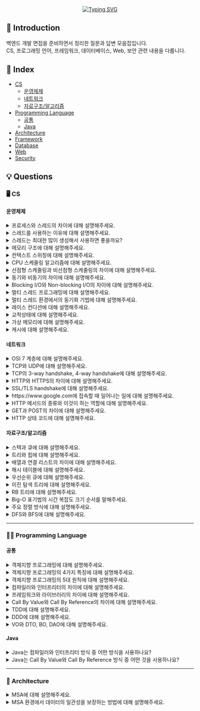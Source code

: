 <div align="center">
  <a href="https://git.io/typing-svg"><img src="https://readme-typing-svg.demolab.com?font=Black+Han+Sans&size=40&duration=3000&pause=1000&color=0EBB12&center=true&vCenter=true&width=450&lines=%EB%B0%B1%EC%97%94%EB%93%9C+%EA%B0%9C%EB%B0%9C%EC%9E%90+%EB%A9%B4%EC%A0%91+%EC%A7%88%EB%AC%B8+%EC%A0%95%EB%A6%AC" alt="Typing SVG" /></a>  
</div>

## 🎯 Introduction
백엔드 개발 면접을 준비하면서 정리한 질문과 답변 모음집입니다.  
CS, 프로그래밍 언어, 프레임워크, 데이터베이스, Web, 보안 관련 내용을 다룹니다.

## 📌 Index
- [CS](#-cs)
  - [운영체제](#운영체제)
  - [네트워크](#네트워크)
  - [자료구조/알고리즘](#자료구조알고리즘)
- [Programming Language](#%E2%80%8D-programming-language)
  - [공통](#공통)
  - [Java](#java)
- [Architecture](#-architecture)
- [Framework](#-framework)
- [Database](#-database)
- [Web](#-web)
- [Security](#-security)

## 💡 Questions
### 🖥 CS
#### 운영체제
<details>
  <summary>프로세스와 스레드의 차이에 대해 설명해주세요.</summary><br>
  
  프로세스와 스레드는 운영체제에서 <b>실행의 단위</b>를 나타내는 개념입니다.<br>
  
  <b>프로세스</b>는 현재 실행 중인 프로그램을 의미하고, 각 프로세스는 독립적인 메모리 공간을 가지고 있으며, 다른 프로세스와 완전히 분리되어 있습니다.<br>
  
  <b>스레드</b>는 프로세스 내에서 실행되는 작업의 단위이며, 하나의 프로세스 안에 여러 개의 스레드가 있을 수 있습니다. 스레드들은 같은 프로세스의 메모리 공간(스택 영역 제외)을 공유합니다.<br>

  주요 차이점을 요약하면 다음과 같습니다.
  1. 프로세스는 독립적인 메모리 공간을 가지지만 스레드는 코드, 데이터, 힙 영역을 공유하고 스택 영역만 따로 갖습니다.<br>
  2. 프로세스 간에는 서로 통신을 통해서 자원을 공유하고 데이터를 주고받아야 하지만, 스레드는 공유 메모리를 통해서 쉽게 데이터를 공유할 수 있습니다.<br>
  3. 프로세스는 하나의 프로세스가 죽어도 다른 프로세스에 영향을 주지 않지만, 스레드는 하나에 문제가 생기면 해당 스레드를 포함하고 있는 전체 프로세스가 영향을 받을 수 있습니다.
</details>
<details>
  <summary>스레드를 사용하는 이유에 대해 설명해주세요.</summary><br>

  스레드를 사용하는 가장 큰 이유는 <b>동시성을 통한 성능 향상</b>입니다.<br>

  단일 스레드로는 하나의 작업이 끝날 때까지 다른 작업을 할 수 없지만, 멀티 스레드를 사용하면 여러 작업을 동시에 처리할 수 있어 전체적인 처리량이 증가합니다.<br>

  또 파일 읽기, 네트워크 통신, 데이터베이스 쿼리와 같은 I/O 작업은 시간이 오래 걸리는데, 이때 다른 스레드가 CPU를 사용해서 다른 작업을 처리할 수 있어서 <b>I/O 블로킹 문제</b>도 해결할 수 있습니다.
</details>
<details>
  <summary>스레드는 최대한 많이 생성해서 사용하면 좋을까요?</summary><br>

  Java에서 각 스레드는 기본적으로 1~2MB 정도의 스택 메모리를 할당받습니다. 이는 결코 적은 양이 아니기 때문에 스레드를 무작정 많이 생성하면 추후에 <b>메모리 부족 현상</b>이 발생할 수 있습니다.<br>

  또한 CPU 코어의 수는 한정적인데 스레드 수만 많아지면 OS가 계속해서 스레드를 교체하면서 실행해야 하므로, 이 과정에서 발생하는 <b>컨텍스트 스위칭 오버헤드</b>로 인해 성능이 나빠질 수 있습니다.<br>

  더불어 스레드를 만들고 없애는 작업 자체도 시스템 리소스를 많이 사용하기 때문에 <b>스레드 생성 및 소멸 비용</b>도 무시할 수 없습니다.<br>

  따라서 스레드를 사용할 때에는 <b>Thread Pool</b>을 사용해서 적절한 개수의 스레드를 미리 생성해두고 재사용하는 방식을 주로 사용합니다.<br>

  결국에는 적절한 수가 핵심이고, 모니터링을 통해 최적의 스레드 수를 찾아가는 것이 중요합니다.
</details>
<details>
  <summary>메모리 구조에 대해 설명해주세요.</summary><br>
  
  메모리 구조는 크게 코드 영역, 데이터 영역, 힙 영역, 스택 영역으로 구분됩니다.<br>
  
  <b>코드 영역</b>은 실행할 프로그램의 코드가 저장되는 영역으로, 컴파일된 기계어 명령어들이 저장됩니다.<br>
  사용자가 프로그램 실행 명령을 내리면 OS에서는 디스크에서 메모리의 코드 영역으로 실행 코드를 올리게 되고, CPU는 코드 영역에 저장된 명령어를 하나씩 실행하게 됩니다.<br>

  <b>데이터 영역</b>은 프로그램 실행에 필요한 전역 변수와 정적 변수가 저장되는 영역입니다.<br>
  
  <b>힙 영역</b>은 동적으로 할당되는 메모리 공간으로, `malloc()`이나 `new`와 같은 함수로 런타임에 메모리를 요청할 경우 사용됩니다.<br>
  
  <b>스택 영역</b>은 함수 호출과 관련된 데이터가 저장되는 공간으로, 매개 변수나 지역 변수와 같은 데이터가 스택 프레임의 형태로 저장됩니다.<br>
  함수가 호출되면 스택에 스택 프레임이 쌓이고, 함수가 종료되면 스택 프레임이 제거되는 방식으로 동작합니다.
</details>
<details>
  <summary>컨텍스트 스위칭에 대해 설명해주세요.</summary><br>

  컨텍스트 스위칭이란 <b>CPU가 현재 실행중인 프로세스나 스레드의 실행을 중단하고 다른 프로세스나 스레드로 전환하는 과정</b>을 말합니다.<br>

  현재 실행중인 프로세스의 상태를 <b>PCB(Process Control Block)</b>에 저장하고, 다음에 실행할 프로세스의 상태를 PCB에서 불러와서 CPU 레지스터에 복원하는 방식으로 동작합니다.<br>

  컨텍스트 스위칭이 발생하는 기준은 다음과 같습니다.
  1. 시분할 시스템에서 타임 슬라이스가 끝난 경우
  2. I/O 작업으로 프로세스가 대기 상태에 들어간 경우
  3. 우선순위가 높은 프로세스가 대기열에 들어선 경우
  4. 프로세스가 종료된 경우
</details>
<details>
  <summary>CPU 스케줄링 알고리즘에 대해 설명해주세요.</summary><br>

  CPU 스케줄링 알고리즘이란 <b>여러 프로세스가 CPU를 사용하려고 할 때 어떤 순서로 CPU를 할당할지 결정하는 방법</b>을 말합니다.<br>

  <b>FCFS(First Come First Served) 스케줄링 기법</b>은 먼저 도착한 프로세스부터 처리하는 가장 간단한 방식으로, 공정하지만 작업 시간이 긴 프로세스가 먼저 도착하면 뒤의 짧은 작업들이 오래 기다려야 하는 <b>콘보이 현상</b>이 발생할 수 있습니다.

  <b>SJF(Shortest Job First) 스케줄링 기법</b>은 실행 시간이 가장 짧은 프로세스부터 처리하는 방식으로, 평균 대기 시간을 최소화할 수 있지만, 프로세스의 실행 시간을 미리 알기가 어렵고 실행 시간이 긴 프로세스의 경우에는 계속 실행이 지연되어 <b>기아 현상</b>이 발생할 수 있습니다.<br>

  <b>Round Robin 스케줄링 기법</b>은 각 프로세스에게 동일한 시간 할당량(타임 슬라이스)을 주고 돌아가면서 실행시키는 방식으로, 응답시간이 좋고 공정하지만 타임 슬라이스가 너무 짧으면 <b>컨텍스트 스위칭 오버헤드</b>로 인해 성능에 문제가 생길 수 있습니다.<br>

  <b>우선순위 스케줄링 기법</b>은 각 프로세스에 우선순위를 부여해서 높은 우선순위의 프로세스부터 처리하는 방식으로, 중요한 작업을 먼저 처리할 수 있지만 낮은 우선순위 프로세스의 경우 계속 실행이 지연되어 <b>기아 현상</b>이 발생할 수 있습니다.<br>

  <b>다단계 피드백 큐 스케줄링 기법</b>은 여러 개의 큐를 두고 프로세스의 행동에 따라 우선순위를 동적으로 조정하는 방식으로, CPU 집약적인 프로세스는 낮은 우선순위로, I/O 집약적인 프로세스는 높은 우선순위로 관리하며 CPU 실행 효율성을 높이는 기법입니다.

  > <b>콘보이 현상</b><br>
  > 콘보이 현상이란 작업 시간이 긴 프로세스에 의해 다른 프로세스의 실행이 전부 늦춰지는 현상을 말합니다.<br>
  > FCFS 스케줄링은 <b>비선점형 스케줄링 방식</b>으로, I/O 작업으로 인해 프로세스가 대기 상태로 전환되거나 프로세스가 완전히 종료되기 전까지는 다른 프로세스를 실행할 수 없기 때문에 이러한 현상이 발생할 수 있습니다.

  > <b>기아 현상</b><br>
  > 기아 현상이란 특정 프로세스가 계속해서 자원을 할당받지 못해 무한정 기다리게 되는 상황을 말합니다.<br>
  > 즉, SJF나 우선순위 스케줄링 방식에서 우선순위가 높은 프로세스들이 계속 들어오면서 우선순위가 낮은 프로세스는 영원히 실행되지 못하는 것을 의미하며, 이에 대한 가장 일반적인 해결책은 프로세스가 오래 기다릴수록 우선순위를 점진적으로 높여주는 <b>에이징(aging) 기법</b>을 사용하는 것입니다.
</details>
<details>
  <summary>선점형 스케줄링과 비선점형 스케줄링의 차이에 대해 설명해주세요.</summary><br>

  선점형 스케줄링과 비선점형 스케줄링은 <b>현재 실행중인 프로세스로부터 CPU를 강제로 빼앗을 수 있는지에 대한 개념</b>을 말합니다.<br>

  <b>비선점형 스케줄링</b>에서는 한 번 CPU를 할당받은 프로세스는 작업이 완료되거나 자발적으로 CPU 반납하지 않는 이상 계속 실행됩니다.<br>
  즉, 운영체제가 강제로 CPU를 빼앗을 수 없으며, 대표적인 예로 FCFS, SJF 스케줄링이 있습니다.<br>
  비선점형 스케줄링은 구현이 간단하고 컨텍스트 스위칭 오버헤드가 적지만, 작업 시간이 긴 프로세스가 CPU를 독점할 경우 응답 시간이 나빠질 수 있습니다.<br>

  <b>선점형 스케줄링</b>에서는 운영체제가 필요에 따라 현재 실행중인 프로세스로부터 CPU를 강제로 빼앗을 수 있습니다.<br>
  타임 슬라이스가 끝나거나 더 높은 우선순위 프로세스가 나타나면 현재 프로세스를 중단시키고 다른 프로세스를 실행하는 방식으로, 대표적인 예로 Round Robin이나 우선순위 스케줄링이 있습니다.<br>
  선점형 스케줄링은 응답 시간이 좋고 공정하지만, 컨텍스트 스위칭 오버헤드가 커질 수 있습니다.
</details>
<details>
  <summary>동기와 비동기의 차이에 대해 설명해주세요.</summary><br>

  동기와 비동기는 <b>작업의 실행 방식과 결과를 기다리는 방법에 대한 개념</b>을 말합니다.<br>

  <b>동기(Synchronous)</b>란 작업을 순차적으로 실행하는 방식으로, 하나의 작업이 완전이 끝날 때까지 기다렸다가 다음 작업을 실행합니다.<br>
  동기 방식은 코드가 직관적이고 이해하기 쉽지만, 느린 작업이 포함되어 있으면 전체적인 성능에 악영향을 미칠 수 있다는 특징을 갖고 있습니다.<br>

  <b>비동기(Asynchronous)</b>란 작업을 시작한 후 해당 작업에 대한 완료를 기다리지 않고 또 다른 작업 요청을 받아서 처리하는 방식으로, 나중에 작업이 완료된 것이 감지되면 그때 결과를 처리합니다.<br>
  비동기 방식은 효율적이고 응답성이 좋지만, 코드가 복잡해지고 디버깅이 어려워질 수 있다는 특징을 갖고 있습니다.
</details>
<details>
  <summary>Blocking I/O와 Non-blocking I/O의 차이에 대해 설명해주세요.</summary><br>

  Blocking I/O와 Non-blocking I/O는 <b>입출력 작업을 처리하는 방식에 대한 개념</b>을 말합니다.<br>

  <b>Blocking I/O</b>는 I/O 작업을 요청한 후 그 작업이 완료될 때까지 스레드가 대기하는 방식으로, 예를 들어 파일을 읽는 함수를 호출하면 파일 읽기가 완전히 끝날 때까지 해당 스레드는 다른 작업을 수행할 수 없게 됩니다.<br>
  코드는 간단하지만 효율성이 떨어진다는 특징을 갖고 있습니다.<br>

  <b>Non-blocking I/O</b>는 I/O 작업을 요청한 후 스레드가 커널로부터 바로 제어권을 반환 받아서 다른 작업을 처리할 수 있는 방식으로, 이후 polling이나 커널의 system call을 통해 작업이 완료되었음을 확인합니다.<br>
  Blocking 방식에 비해 효율적이지만, polling 방식을 사용할 경우 CPU 사용량이 늘어날 수 있습니다.
</details>
<details>
  <summary>멀티 스레드 프로그래밍에 대해 설명해주세요.</summary><br>

  멀티 스레드 프로그래밍이란 <b>하나의 프로세스 내에서 여러 개의 스레드를 생성하여 작업을 병렬로 처리하는 프로그래밍 기법</b>입니다.<br>

  이때 각 스레드는 같은 프로세스의 메모리 공간(스택 영역 제외)을 공유하며, 독립적인 실행 흐름을 갖습니다.<br>

  멀티 스레드를 사용하면 CPU 코어를 효율적으로 활용할 수 있고, I/O 작업 중에도 다른 스레드가 작업을 계속할 수 있어서 전체적인 처리량이 늘어납니다.<br>

  다만, 여러 스레드가 공유 데이터에 동시에 접근하는 경우에는 예상치 못한 결과가 나오거나(Race Condition), 교착상태가 발생할 수도 있습니다.<br>

  따라서 멀티 스레드 환경에서는 뮤텍스, 세마포어 같은 동기화 도구를 사용해서 임계 영역에는 한 번에 하나의 스레드만 접근할 수 있도록 동기화 처리를 하는 것이 중요합니다.
</details>
<details>
  <summary>멀티 스레드 환경에서의 동기화 기법에 대해 설명해주세요.</summary><br>

  멀티 스레드 환경에서 공유 자원에 대한 접근을 제어해서 데이터의 일관성을 보장하는 방법으로 사용되는 도구는 크게 3가지가 있습니다.<br>

  <b>뮤텍스(Mutex)</b>는 가장 기본적인 동기화 도구로, <b>한 번에 하나의 스레드</b>만 임계 영역에 접근할 수 있도록 합니다.<br>
  즉, 임계 영역에 진입할 수 있는 열쇠가 하나 뿐이며, 특정 스레드가 락을 획득하면 다른 스레드들은 락이 해제될 때까지 기다려야 합니다.<br>

  <b>세마포어는(Semaphore)</b>는 뮤텍스를 일반화한 개념으로, <b>동시에 접근할 수 있는 스레드의 개수를 제한</b>하는 방식입니다.<br>
  즉, 정해진 카운트에 따라 임계 영역에 동시에 접근할 수 있는 스레드의 개수가 정해지며, 뮤텍스와 마찬가지로 락을 획득하고 해제하는 작업을 통해 동기화가 이루어집니다.<br>

  <b>모니터(Monitor)</b>는 뮤텍스에 <b>조건 변수</b>를 추가한 동기화 도구로, 조건 변수란 특정 조건이 참이 될 때까지 스레드를 대기시키는 도구를 말합니다. (주로 생산자-소비자 문제에서 버퍼가 비어있을 때 소비자를 기다리게 하는 용도로 많이 사용됨)<br>
  따라서 모니터는 단순한 락 획득/해제 뿐만 아니라 조건 변수를 통한 조건 기반 대기와 통지 매커니즘을 제공하여 더 정교한 제어가 가능합니다.
</details>
<details>
  <summary>레이스 컨디션에 대해 설명해주세요.</summary><br>

  레이스 컨디션(Race Condition)이란 <b>둘 이상의 프로세스나 스레드가 공유 자원에 동시에 접근하여 변경하려고 할 때, 실행 순서에 따라 예상치 못한 결과가 나오는 현상</b>을 말합니다.<br>

  레이스 컨디션의 가장 큰 문제는 항상 발생하는 것이 아니라 타이밍에 따라 간헐적으로 발생한다는 점으로, 찾기도 어렵고 재현하기도 힘들어서 멀티 스레드 환경에서 가장 조심해야하는 부분입니다.
</details>
<details>
  <summary>교착상태에 대해 설명해주세요.</summary><br>

  교착상태(Deadlock)란 <b>두 개 이상의 프로세스나 스레드가 서로가 가진 자원을 기다리면서 무한정 대기하는 상태</b>를 말합니다.<br>

  교착 상태는 프로세스나 스레드가 서로 자원을 점유하려고 하는 과정에서 아래 네 가지 필요조건이 동시에 충족될 경우 발생합니다.
  - <b>상호배제</b>: 자원은 한 번에 하나의 프로세스만 사용할 수 있다.
  - <b>비선점</b>: 다른 프로세스의 자원을 강제로 빼앗을 수 없다.
  - <b>점유와 대기</b>: 자원을 할당받은 상태에서 또 다른 자원을 기다리는 상태
  - <b>순환 대기</b>: 프로세스들이 원형으로 서로의 자원을 기다리는 상태

  교착상태를 해결하기 위한 방법으로는 크게 3가지가 있습니다.
  - <b>교착상태 예방</b>: 교착상태가 발생하는 조건 중 하나라도 충족하지 않도록 설계하는 방법
  - <b>교착상태 회피</b>: 교착 상태가 발생할 가능성을 배제하지 않고 자원을 적당히 할당하다가 교착상태의 위험이 있을 때에는 자원을 할당하지 않는 방법. 즉, 안전한 상태에서만 자원을 할당하는 방법으로, 대표적으로는 <b>은행원 알고리즘(Banker's Algorithm)</b>이 있다.
  - <b>검출 후 회복</b>: 자원을 제약 없이 할당하다가 교착상태가 발생하면 해결하는 방법
</details>
<details>
  <summary>가상 메모리에 대해 설명해주세요.</summary><br>

  가상 메모리란 <b>실행하고자 하는 프로그램의 일부만 메모리에 적재하는 메모리 관리 기법</b>입니다.<br>

  이를 통해 실제 메모리 크기보다 큰 프로그램도 실행할 수 있고, 여러 프로세스가 메모리를 효율적으로 공유할 수 있습니다.<br>

  주로 프로세스의 논리 주소 공간과 메모리의 물리 주소 공간을 페이지와 프레임이라고 하는 일정한 단위로 나누어서 관리하는 <b>페이징 기법</b>을 사용하여 구현하며, 운영체제는 물리 메모리와 디스크 간에 페이지를 교체하면서 가상 메모리 시스템을 구현합니다.<br>

  이때 보편적으로 사용되는 페이지 교체 알고리즘은 <b>LRU(Least Recently Used)</b> 알고리즘으로, 이는 실제 메모리 상의 페이지들 중에서 가장 오랫동안 사용되지 않은 페이지를 교체하는 방식입니다.

  > <b>논리 주소와 물리 주소</b><br>
  > 논리 주소와 물리 주소는 메모리 관리 측면에서 사용되는 두 가지의 다른 주소 체계입니다.<br>
  > <b>논리 주소(가상 주소)</b>는 프로세스가 바라보는 논리적인 주소로, 프로세스 입장에서는 항상 0번지부터 시작하는 연속된 메모리 공간을 가진 것처럼 보입니다.<br>
  > <b>물리 주소</b>는 하드웨어가 실제로 접근하는 메모리의 물리적인 주소를 말합니다.<br>
  > CPU는 논리 주소로 메모리에 접근하며, 이 논리 주소는 <b>MMU(Memory Management Unit)</b>에 의해 물리 주소로 변환되어 실제 메모리 주소에 접근하게 됩니다.

  > <b>페이지 폴트(Page Fault)</b><br>
  > 페이지 폴트란 <b>프로세스가 접근하려는 페이지가 가상 메모리에는 존재하지만, 물리 메모리에는 존재하는 않을 때 발생하는 예외 상황</b>을 말합니다.<br>
  > 페이지 폴트가 발생하면 운영체제는 디스크에서 해당 페이지를 찾아서 메모리로 가져오는 과정을 거치게 되며, 이때 디스크 I/O가 발생하므로 페이지 폴트가 자주 발생하는 경우 시스템 성능이 크게 떨어질 수 있습니다.
</details>
<details>
  <summary>캐시에 대해 설명해주세요.</summary><br>

  캐시(Cache)란 <b>자주 사용되는 데이터를 가까운 저장소에 임시로 보관해서 시스템의 성능을 향상시키는 기법</b>입니다.<br>

  캐시 저장소는 CPU와 가깝기 때문에 메모리나 디스크에서 데이터를 읽는 것보다 훨씬 빨라, 자주 사용하는 데이터의 경우에는 캐시에 이를 저장하고 읽는 방식으로 성능을 높일 수 있습니다.<br>

  캐시에 저장될 데이터는 아래와 같은 기준에 따라 결정됩니다.
  - <b>시간 지역성</b>: 어떤 데이터가 최근에 사용되었다면, 가까운 미래에 다시 사용될 가능성이 높다는 원리
  - <b>공간 지역성</b>: 특정 데이터에 접근할 때, 그 데이터와 메모리상에서 인접한 다른 데이터도 함께 접근될 가능성이 높다는 원리
</details>

#### 네트워크
<details>
  <summary>OSI 7 계층에 대해 설명해주세요.</summary><br>

  OSI 7 계층은 네트워크 통신 과정을 7개의 단계로 나누어서 표준화한 네트워크 참조 모델입니다.<br>

  <b>1계층은 물리 계층(Physical Layer)</b>으로, 0과 1의 비트를 전기 신호로 변환하여 전송하는 계층입니다.<br>
  물리 계층에는 주소 개념이 없으며 송수신만 이루어질 뿐 전송되는 데이터에 대해 어떠한 조작이나 판단도 하지 않습니다.<br>
  케이블, 허브, 리피터 같은 물리적 장비들이 여기에 해당합니다.<br>

  <b>2계층은 데이터 링크 계층(Data Link Layer)</b>으로, 같은 네트워크(LAN) 내에 있는 호스트 간의 데이터 전송을 담당합니다.<br>
  데이터링크 계층에는 주소 개념이 있으며, MAC 주소를 사용해서 프레임 단위로 데이터를 전송합니다. 스위치, 브리지가 이 계층에서 동작합니다.<br>
  
  <b>3계층은 네트워크 계층(Network Layer)</b>으로, LAN을 넘어서 서로 다른 네트워크 간의 경로를 찾아 통신할 수 있도록 하는 계층입니다.<br>
  여기에서는 IP 주소를 사용해서 패킷을 목적지까지 라우팅하며, 라우터가 이 계층에서 작동하고, 대표적인 프로토콜로 IP 프로토콜, ARP 프로토콜이 있습니다.<br>
  
  <b>4계층은 전송 계층(Transport Layer)</b>으로, 애플리케이션 간 데이터 전송을 담당합니다.<br>
  포트 번호를 사용해서 네트워크 상의 애플리케이션을 식별하여 어디에 데이터를 전달할지 결정하며, TCP와 UDP가 이 계층의 대표적인 프로토콜입니다. <br>
  
  <b>5계층은 세션 계층(Session Layer)</b>으로, 애플리케이션 간의 통신에서 세션을 관리하는 계층이며, 연결 설정, 유지, 종료 및 동기화 기능을 제공합니다.<br>
  
  <b>6계층은 표현 계층(Presentation Layer)</b>으로, 애플리케이션 간의 통신에서 메시지 포맷을 관리하는 계층이며, 암호화, 압축, 인코딩 같은 작업을 수행합니다.
  
  <b>7계층은 응용 계층(Application Layer)</b>으로, 사용자와 직접 상호작용하는 계층이며, 애플리케이션 목적에 맞는 통신 방법을 제공합니다.<br>
  HTTP, FTP, SMTP, DNS 같은 프로토콜들이 이 계층에서 동작합니다.<br>
  
  이렇계 네트워크를 설계하면, 각 계층이 독립적으로 동작하여 하나의 계층에 문제가 생겨도 다른 계층에 영향을 주지 않고, 네트워크 문제가 발생했을 때 이를 체계적으로 분석할 수 있습니다.
</details>
<details>
  <summary>TCP와 UDP에 대해 설명해주세요.</summary><br>

  TCP와 UDP는 전송 계층에서 사용되는 두 가지 프로토콜로, <b>데이터 전송 방식</b>에서 차이가 있습니다.<br>

  <b>TCP(Transmission Control Protocol)</b>는 <b>연결 지향적 프로토콜</b>로, 데이터를 전송하기 전에 먼저 연결을 설정합니다.<br>
  TCP는 3-way handshake를 통해 연결을 맺고, 4-way handshake로 연결을 종료합니다.<br>
  TCP의 가장 큰 특징은 신뢰성으로, 데이터가 순차적으로 전달되는 것을 보장하고, 오류 제어 기능을 통해 패킷이 손실되면 재전송하여 모든 데이터가 정확하게 도작하도록 보장합니다. 또한 흐름 제어와 혼잡 제어 기능을 통해 네트워크 상황에 맞게 전송 속도를 조절할 수 있습니다.<br>

  <b>UDP(User Datagram Protocol)</b>는 <b>비연결 지향적 프로토콜</b>로, 연결 설정 과정 없이 바로 데이터를 전송합니다.<br>
  때문에 속도가 빠르고 오버헤드가 적지만, 신뢰성은 보장하지 않습니다. 즉, 패킷이 순서대로 도착하지 않을 수 있고, 손실될 수도 있습니다.<br>

  따라서 TCP는 이메일, 파일 전송처럼 데이터의 정확성이 중요한 곳에 주로 사용되고, UDP는 실시간 게임이나 동영상 스트리밍처럼 속도가 중요하고 약산의 손실은 허용할 수 있는 경우에 주로 사용됩니다.
</details>
<details>
  <summary>TCP의 3-way handshake, 4-way handshake에 대해 설명해주세요.</summary><br>

  <b>3-way handshake</b>는 TCP 통신에서 데이터를 전송하기 전에 클라이언트와 서버가 연결을 수립하는 과정으로, 아래 세 단계를 거칩니다.
  1. 클라이언트가 서버에게 연결 요청의 의미로 `SYN` 세그먼트를 전송합니다.
  2. 서버는 연결 요청에 대한 확인의 의미로 `SYN-ACK` 세그먼트를 응답합니다.
  3. 클라이언트는 서버의 응답에 대한 확인의 의미로 `ACK` 세그먼트를 서버로 보내며 최종적으로 연결이 수립됩니다.

  <b>4-way handshake</b>는 TCP 통신에서 연결을 종료하는 과정으로, 아래 네 단계를 거칩니다.
  1. 클라이언트가 서버에게 연결 종료 요청의 의미로 `FIN` 세그먼트를 전송합니다.
  2. 서버는 종료 요청에 대한 확인의 의미로 `ACK` 세그먼트를 클라이언트에게 응답합니다. (서버에서 아직 보낼 데이터가 남아있는 경우에도 `ACK` 세그먼트를 선응답합니다.)
  3. 서버는 모든 데이터 전송을 마친 후 서버쪽 연결 종료의 의미로 `FIN` 세그먼트를 클라이언트에게 전송합니다.
  4. 클라이언트는 서버쪽 연결 종료 확인의 의미로 `ACK` 세그먼트를 서버로 보내며 최종적으로 연결이 종료됩니다.
</details>
<details>
  <summary>HTTP와 HTTPS의 차이에 대해 설명해주세요.</summary><br>

  HTTP와 HTTPS는 웹에서 데이터를 주고받기 위한 프로토콜이며, <b>보안적인 측면</b>에서 차이가 있습니다.<br>

  <b>HTTP</b>는 애플리케이션 레벨의 요청-응답 기반 프로토콜로, 상태를 유지하지 않는 Stateless 프로토콜이며, TCP/IP 위에서 동작합니다.<br>
  평문 데이터를 전송하는 프로토콜이므로 클라이언트와 서버 간에 주고받는 모든 정보가 그대로 노출되어 보안에 취약합니다.<br>

  <b>HTTPS</b>는 HTTP에 <b>SSL/TLS 보안 계층</b>을 추가한 프로토콜로, 모든 데이터가 암호화되어 전송됩니다. 따라서 HTTP와 달리 중간에 가로채로 그 내용을 알 수 없습니다.
</details>
<details>
  <summary>SSL/TLS handshake에 대해 설명해주세요.</summary><br>

  SSL/TLS handshake는 클라이언트와 서버가 보안 연결을 설정하는 과정입니다.<br>
  1. 클라이언트가 서버에게 연결 요청을 보내면서 자신이 지원하는 TLS 버전, 사용 가능한 암호화 알고리즘 목록, 키 생성에 필요한 난수 등을 전송합니다.
  2. 서버는 클라이언트가 제안한 암호화 방식 중 하나를 선택하여 응답하고, 이후 서버의 공개키와 인증기관(CA, Certificate Authority)의 서명이 들어있는 인증서를 클라이언트에게 전송합니다.
  3. 클라이언트는 서버로부터 전달받은 인증서가 신뢰할 수 있는 인증서인지 검증합니다. 인증서는 CA의 개인키로 서명되어 있고, 클라이언트는 이를 운영체제나 브라우저에 미리 내장되어 있는 CA의 공개키를 통해 검증합니다.
  4. 이후 클라이언트는 서버의 공개키를 통해 통신에 사용할 비밀키를 암호화하여 서버에 전송하고, 서버는 이를 개인키로 확인합니다.
  5. 클라이언트와 서버 모두 비밀키와 난수를 조합하여 대칭키를 생성하고, 이후에 이루어지는 모든 통신은 이 대칭키로 암호화하여 전송합니다.

  > <b>SSL/TLS handshake에서 대칭키 암호화와 공개키 암호화를 복합적으로 사용하는 이유</b><br>
  > 대칭키 암호화와 공개키 암호화 방식을 복합적으로 활용하는 키를 <b>세션키</b>라고 합니다.<br>
  > 이를 통해 대칭키 암호화 방식의 보안 문제와, 공개키 암호화 방식의 성능 문제를 해결하고 각각의 장점만을 활용한 암호화 통신이 가능합니다.
</details>
<details>
  <summary><a>https://www.google.com</a>에 접속할 때 일어나는 일에 대해 설명해주세요.</summary><br>

  먼저 브라우저가 URL을 파싱해서 프로토콜과 도메인을 파악합니다.<br>

  이후 DNS 조회 과정이 일어나는데, `www.google.com`이라는 도메인 이름을 실제 IP 주소로 변환하기 위해 브라우저 캐시부터 시작해서 시스템 캐시, 로컬 DNS 서버를 거쳐서 최종적으로 IP 주소를 찾아냅니다.<br>

  IP 주소를 알아내면 3-way handshake 과정을 통해 해당 서버의 443번 포트와 TCP 연결을 설정하며, 추가로 HTTPS이기 때문에 보안 연결을 위한 TLS handshake를 진행하는데, 이때 암호화 방식을 협상하고 서버 인증서를 확인해서 보안 연결을 설정합니다.<br>

  보안 연결이 완료되면 HTTP 요청 메시지가 서버에 전송되며, 서버는 이에 대한 HTTP 응답 메시지를 내려줍니다.<br>

  서버로부터 전달된 HTTP 응답 메시지는 브라우저에서 받아서 최종적으로 화면에 렌더링 합니다.
</details>
<details>
  <summary>HTTP 메서드의 종류와 이것이 하는 역할에 대해 설명해주세요.</summary><br>

  HTTP 메서드는 <b>클라이언트가 서버에게 어떤 동작을 요청할지를 나타내는 방법</b>입니다.<br>

  <b>GET</b>은 서버로부터 리소스를 조회할 때 사용하며, 데이터를 가져오기만 하고 서버의 상태를 변경하지는 않습니다.<br>

  <b>POST</b>는 서버에 새로운 리소스를 생성할 때 주로 사용합니다.<br>

  <b>PUT</b>은 서버에 존재하는 리소스를 수정하거나 존재하지 않으면 생성합니다. 특정 리소스에 대한 전체 데이터를 새로운 내용으로 교체할 때 사용합니다.<br>

  <b>PATCH</b>는 특정 리소스의 일부분만을 수정할 때 사용합니다. PUT과 달리 전체가 아닌 특정 필드만 업데이트 하는 경우에 사용합니다.<br>

  <b>DELETE</b>는 서버의 리소스를 삭제할 때 사용합니다.<br>

  <b>HEAD</b>는 GET과 비슷하지만 응답 바디 없이 헤더 정보만 가져올 때 사용합니다.<br>

  <b>OPTIONS</b>는 서버가 특정 리소스에 대해 어떤 메서드들을 지원하는지 확인할 때 사용합니다.
</details>
<details>
  <summary>GET과 POST의 차이에 대해 설명해주세요.</summary><br>

  GET은 URL에 데이터가 노출되지만 POST는 요청 바디에 숨겨져서 전송된다는 차이가 있으며, 때문에 보안적인 측면에서 POST가 상대적으로 안전합니다.<br>
  
  또한 GET 요청에 대한 응답은 브라우저에 자동으로 캐싱되어, 같은 URL 요청 시 캐싱된 데이터를 사용할 수 있지만, POST 요청은 보통 서버의 상태를 변경하는 작업이기 때문에 브라우저가 기본적으로 캐싱하지 않아서 같은 URL 요청도 매번 새로운 요청을 보낸다는 차이가 있습니다.
</details>
<details>
  <summary>HTTP 상태 코드에 대해 설명해주세요.</summary><br>

  HTTP 상태 코드는 <b>클라이언트의 요청에 대한 서버의 응답 상태를 나타내는 3자리 숫자 코드</b>이며, 첫 번째 자리 숫자에 따라 5개의 그룹으로 나뉩니다.<br>

  <b>100번대</b>는 <b>정보성 응답</b>으로, 요청이 수신되어 처리 중임을 나타냅니다.<br>

  <b>200번대</b>는 <b>성공 응답</b>으로, 요청이 성공적으로 처리되었음을 의미합니다.<br>

  <b>300번대</b>는 <b>리다이렉션 응답</b>으로, 클라이언트가 요청한 리소스가 이동된 경우 이를 알리기 위한 코드입니다.<br>

  <b>400번대</b>는 <b>클라이언트 오류에 대한 응답</b>으로, 클라이언트 측의 잘못된 요청으로 인해 오류가 발생했음을 의미합니다.<br>

  <b>500번대</b>는 <b>서버 오류에 대한 응답</b>으로, 명백히 올바른 요청에 대해 서버 내부에서 오류가 발생했음을 의미합니다.
</details>

#### 자료구조/알고리즘
<details>
  <summary>스택과 큐에 대해 설명해주세요.</summary><br>

  <b>스택(Stack)</b>은 LIFO(Last In First Out) 구조로, 마지막에 들어온 데이터가 가장 먼저 나가는 방식의 자료구조입니다.<br>
  주로 함수 호출 관리, 브라우저의 뒤로가기 기능, 수식의 괄호 검사, DFS 알고리즘 등에서 사용하며, 시간 복잡도는 모든 기본 연산이 O(1)입니다.<br>

  <b>큐(Queue)</b>는 FIFO(First In First Out) 구조로, 먼저 들어온 데이터가 먼저 나가는 방식의 자료구조입니다.<br>
  주로 프로세스 스케줄링, I/O 작업 대기열, BFS 알고리즘, 버퍼링 등에 사용되며, 시간 복잡도는 모든 기본 연산이 O(1)입니다.
</details>
<details>
  <summary>트리와 힙에 대해 설명해주세요.</summary><br>

  <b>트리(Tree)</b>는 계층적 구조를 가진 비선형 자료구조로, 노드들이 부모-자식 관계로 연결되어 있습니다.<br>
  최상위 루트 노드부터 시작해서 각 노드가 여러 자식 노드를 가질 수 있으며, 사이클이 존재하지 않습니다.<br>
  주로 파일 시스템, DOM 구조, 의사결정 트리 등과 같이 계층적 데이터 표현이 필요한 경우에 사용됩니다.<br>

  <b>힙(Heap)</b>은 완전 이진 트리 기반의 자료구조로, 부모와 자식 간에 특정한 순서 관계를 만족합니다.<br>
  <b>최대힙</b>은 부모 노드의 값이 자식 노드의 값보다 항상 크거나 같고, <b>최소힙</b>은 부모 노드의 값이 자식 노드의 값보다 항상 작거나 같습니다.<br>
  힙의 핵심 특징은 루트 노드가 최대힙에서는 항상 최댓값을 의미하고, 최소힙에서는 항상 최솟값을 의미한다는 점이며, 이러한 특징 때문에 주로 최댓값/최솟값을 빠르게 찾아야 하는 상황에서 유용하게 사용됩니다.<br>
  힙은 새로운 노드의 삽입과 삭제 시 힙의 속성을 유지하기 위해 heapify 과정을 거치며, 이때의 시간 복잡도는 O(log n)입니다.

  > <b>완전 이진 트리(Complete Binary Tree)</b><br>
  > 완전 이진 트리는 다음 두 가지 조건을 충족하는 트리를 의미합니다.<br>
  > 첫째, 마지막 레벨을 제외하고 모든 노드가 채워져 있어야 합니다. 마지막 레벨의 노드는 다 채워져 있을 수도 있고 아닐 수도 있습니다.<br>
  > 둘째, 노드는 왼쪽에서 오른쪽 방향으로 채워져야 합니다.
</details>
<details>
  <summary>배열과 연결 리스트의 차이에 대해 설명해주세요.</summary><br>

  <b>배열(Array)</b>은 메모리상에서 연속적인 공간에 동일한 타입의 데이터를 저장하는 자료구조입니다.<br>
  인덱스를 통해 직접 접근이 가능하여 임의 접근(Random Access)이 O(1) 시간에 이루어집니다.<br>
  장점으로는 빠른 접근 속도와 메모리 효율성이 있고, 단점으로는 크기가 고정되어 있어 동적 할당이 어렵고, 중간 삽입/삭제 시 O(n)의 시간이 소요됩니다.<br>

  <b>연결 리스트(Linked List)</b>는 노드들이 포인터로 연결된 자료구조입니다.<br>
  각 노드는 데이터와 다음 노드를 가리키는 포인터를 가지고 있어, 메모리상에서 연속적이지 않은 위치에 저장될 수 있습니다.<br>
  장점은 동적으로 크기 조절이 가능하고, 삽입/삭제가 O(1) 시간에 가능하다는 점이며, 단점으로는 순차 접근(Sequential Access)만 가능하여 특정 위치에 접근하려면 O(n) 시간이 걸리고, 포인터를 위한 추가적인 메모리가 필요하다는 점이 있습니다.<br>
  
  핵심 차이점은 <b>메모리 구조(연속 vs 비연속)</b>, <b>접근 방식(임의 vs 순차)</b>, <b>크기 변경 가능성</b>, 그리고 <b>삽입/삭제와 접근의 시간복잡도 트레이드오프</b>입니다.<br>
  빈번한 접근이 필요하면 배열을, 빈번한 삽입/삭제가 필요하면 연결 리스트를 선택하는 것이 일반적입니다.
</details>
<details>
  <summary>해시 테이블에 대해 설명해주세요.</summary><br>

  <b>해시 테이블(Hash Table)</b>은 <b>키-값(Key-Value) 쌍으로 데이터를 저장하는 자료구조</b>로, <b>해시 함수</b>를 사용해서 키를 버킷(Bucket)의 인덱스(Index)로 변환하여 데이터에 빠르게 접근할 수 있도록 합니다.<br>

  이상적인 경우 삽입, 삭제, 검색 모두 O(1)의 시간이 소요됩니다. 하지만 <b>해시 충돌</b>이 많이 발생하면 최악의 경우 O(n)까지 늘어날 수 있습니다.<br>

  해시 충돌은 서로 다른 키가 같은 해시값을 가지는 경우에 발생하며, 이를 해결하기 위해서는 같은 인덱스에 연결 리스트로 여러 값을 저장하는 <b>체이닝 방식</b>을 사용하거나, 다른 빈 공간을 찾아서 저장하는 <b>개방 주소법</b>을 사용하여 해결할 수 있습니다.<br>

  해시 테이블은 데이터베이스 인덱싱, 프로그래밍 언어의 Dictionary나 Map 자료형 등에 사용됩니다.
</details>
<details>
  <summary>우선순위 큐에 대해 설명해주세요.</summary><br>

  <b>우선순위 큐(Priority Queue)</b>는 각 원소에 우선순위가 있어서, <b>들어온 순서와 관계없이 우선순위가 높은 원소가 먼저 처리되는 자료구조</b>입니다.<br>
  즉, 우선순위가 가장 높은 데이터를 먼저 꺼내기 위해 고안된 자료구조로, 이를 구현하기 위해서는 일반적으로 <b>힙(Heap)</b>을 사용합니다.<br>

  힙은 <b>완전 이진 트리</b>를 기반으로 구현되었기 때문에 우선순위 큐를 힙으로 구현하면 삽입과 삭제가 모두 <b>O(log n)</b> 시간에 처리할 수 있습니다.<br>
  배열이나 연결 리스트로도 구현 가능하지만 이 둘은 선형 자료구조이며, 삽입 또는 삭제 연산을 위한 시간 복잡도가 O(n)이므로, 비효율적입니다.<br>

  우선순위 큐는 운영체제의 프로세스 스케줄링, 최단 경로 알고리즘 등에서 주로 사용됩니다.
</details>
<details>
  <summary>이진 탐색 트리에 대해 설명해주세요.</summary><br>

  <b>이진 탐색 트리(Binary Search Tree)</b>는 이진 트리 구조에서 <b>특별한 규칙</b>이 추가된 자료구조입니다.<br>

  이진 탐색 트리에서 <b>각 노드의 왼쪽 자식은 현재 노드보다 작은 값, 오른쪽 자식은 현재 노드보다 큰 값</b>을 가지며, 이 규칙은 모든 노드에 적용됩니다.<br>

  시간 복잡도는 균형 잡힌 트리에서는 O(log n)이지만, 노드가 한쪽으로 치우친 형태이면 최악의 경우 O(n)까지 늘어날 수 있습니다.
</details>
<details>
  <summary>RB 트리에 대해 설명해주세요.</summary><br>

  <b>RB(Red-Black)</b> 트리는 <b>자가 균형 이진 탐색 트리</b>의 한 종류로, BST의 문제점인 <b>편향된 트리</b>를 해결하기 위해 각 노드에 색깔(빨간색 또는 검은색)을 부여하고, “루트 노드와 리프 노드는 항상 검은색이어야 한다”, “빨간색 노드의 자식은 반드시 검은색이어야 한다”와 같은 특별한 규칙들을 적용한 자료구조입니다.<br>

  RB 트리는 이러한 규칙을 깨지 않기 위해 삽입이나 삭제 시에 색깔 변경이나 회전 연산을 통해 다시 균형을 맞추며, 트리의 높이가 항상 균형되도록 유지합니다.
</details>
<details>
  <summary>Big-O 표기법의 시간 복잡도 크기 순서를 말해주세요.</summary><br>

  O(1) < O(log N) < O(N) < O(N log N) < O(N^2) < O(2^N) < O(N!)
</details>
<details>
  <summary>주요 정렬 방식에 대해 설명해주세요.</summary><br>

  <b>버블 정렬</b>은 첫 번째 요소부터 마지막 요소까지 순회하며, 서로 인접한 두 원소를 비교해가며 정렬하는 알고리즘으로, 가장 간단하지만 <b>O(n²)</b>의 시간복잡도로 비효율적입니다. 따라서 실제로는 거의 사용하지 않습니다.

  <b>선택 정렬</b>은 매번 최솟값을 찾아서 앞쪽에 배치하는 방식으로, 역시 <b>O(n²)</b>의 시간복잡도를 갖지만 교환 횟수가 적어 메모리 쓰기가 비싼 환경에서는 고려해볼 수 있는 정렬 방식입니다.
  
  <b>삽입 정렬</b>은 두 번째 요소부터 시작해서 그 앞에 존재하는 원소들과 비교하여 올바른 위치를 찾아 삽입하는 정렬 알고리즘입니다. 최악의 경우 <b>O(n²)</b>의 시간복잡도를 갖지만 거의 정렬된 데이터에 대해서는 <b>O(n)</b>에 가까워서 효율적입니다.
  
  <b>병합 정렬</b>은 주어진 배열을 크기가 1이 될 때까지 나누고 각각을 정렬한 후 합치는 <b>분할 정복 방식</b>에 기반한 정렬 알고리즘입니다. 항상 <b>O(n log n)</b>의 시간복잡도를 보장하고 안정 정렬이라는 장점이 있으나 추가 메모리가 필요하다는 단점이 있습니다.
  
  <b>퀵 정렬</b>은 피벗(Pivot)을 설정하고 피벗을 기준으로 작은 값은 왼쪽, 큰 값은 오른쪽으로 분할하는 <b>분할 정복 방식</b>에 기반한 정렬 알고리즘입니다. 병합 정렬과 달리 리스트를 비균등하게 분할하며, 평균적으로 <b>O(n log n)</b>의 시간복잡도를 가지고, 제자리 정렬이 가능해서 널리 사용됩니다. 다만 최악의 경우 시간복잡도는 <b>O(n²)</b>이 될 수 있습니다.
  
  <b>힙 정렬</b>은 힙 자료구조를 이용한 정렬로, 주어진 데이터를 힙 자료구조로 만들어 최댓값 또는 최솟값부터 하나씩 꺼내서 정렬하는 알고리즘입니다. 항상 <b>O(n log n)</b>을 보장하고 제자리 정렬이 가능합니다. 하지만 불안정 정렬이고 실제로는 퀵 정렬보다 느린 경우가 많습니다.
</details>
<details>
  <summary>DFS와 BFS에 대해 설명해주세요.</summary><br>

  DFS와 BFS는 그래프나 트리를 탐색하는 두 가지 기본적인 알고리즘입니다.

  <b>DFS(Depth First Search)</b>는 한 방향으로 계속 깊게 들어가다가 더 이상 갈 곳이 없으면 뒤로 돌아와서 다른 경로를 탐색하는 방식입니다.<br>
  구현은 보통 재귀나 스택을 사용하며, 현재 노드를 방문 처리하고, 인접한 노드들을 하나씩 재귀 호출하는 식으로 구현합니다.<br>
  DFS는 메모리를 적게 사용하지만 최단 경로를 보장하지 않습니다.<br>
  
  <b>BFS(Breadth Fisrt Search)</b>는 현재 레벨의 모든 노드를 먼저 방문하고, 그 다음 레벨로 넘어가는 방식입니다.<br>
  이는 큐를 사용해서 구현하는데, 시작 노드를 큐에 넣고, 큐에서 하나씩 빼면서 그 노드의 인접 노드들을 다시 큐에 넣는 과정을 반복하는 식으로 구현합니다.<br>
  BFS는 DFS에 비해 메모리를 더 많이 사용하지만 최단 경로를 찾을 수 있습니다.<br>
  
  시간 복잡도는 둘 다 O(V + E)로 동일합니다.
</details>

---

### 🧑‍💻 Programming Language
#### 공통
<details>
  <summary>객체지향 프로그래밍에 대해 설명해주세요.</summary><br>

  객체지향 프로그래밍은 <b>현실 세계의 사물들을 객체로 모델링해서 프로그램을 설계하고 구현하는 프로그래밍 패러다임</b>입니다.<br>

  기존의 절차지향 프로그래밍이 함수 중심으로 프로그램을 작성했다면, 객체지향은 관련된 속성과 기능을 캡슐화하는 <b>객체</b>를 중심으로 프로그램을 작성합니다.<br>

  객체지향은 코드의 재사용성이 높아지고, 유지보수가 쉬워지며, 현실 세계를 모델링하기 때문에 이해하기 쉽다는 장점이 있으나, 절차지향 프로그래밍에 비해 코드의 복잡성이 증가하고, 실행 속도가 느립니다.
</details>
<details>
  <summary>객체지향 프로그래밍의 4가지 특징에 대해 설명해주세요.</summary><br>

  <b>캡슐화(Encapsulation)</b>란 데이터와 그 데이터를 조작하는 메서드를 하나의 클래스로 묶고, 외부에서 직접 접근하지 못하도록 정보를 은닉하는 것입니다. 이를 통해 데이터의 무결성을 보장하고 외부 의존성을 줄일 수 있습니다.<br>

  <b>상속(Inheritance)</b>이란 기존 클래스의 속성과 메서드를 새로운 클래스가 물려받아 재사용하는 것입니다. 이를 통해 코드의 재사용성을 높이고 계층적 분류가 가능해집니다.<br>

  <b>다형성(Polymorphism)</b>이란 동일한 인터페이스나 부모 클래스 타입으로 서로 다른 객체들을 참조할 수 있고, 각 객체의 실제 타입에 따라 다른 동작을 수행하는 것입니다. 이를 통해 유연하고 확장 가능한 코드를 작성할 수 있습니다.<br>

  <b>추상화(Abstraction)</b>란 복잡한 구현 세부사항을 숨기고 중요한 특징만을 인터페이스나 추상 클래스로 제공하는 것입니다.
</details>
<details>
  <summary>객체지향 프로그래밍의 5대 원칙에 대해 설명해주세요.</summary><br>

  <b>단일 책임 원칙(SRP, Single Responsibility Principle)</b>이란 <b>하나의 클래스는 하나의 책임만 가져야 한다는 원칙</b>입니다. 즉, 하나의 클래스에 모든 기능을 부여하지 말고 목적과 취지에 맞게 속성과 메서드를 구성함으로써 하나의 책임만을 갖도록 해야함을 의미합니다.<br>

  <b>개방-폐쇄 원칙(OCP, Open-Closed Principle)</b>이란 <b>확장에는 열려있고 수정에는 닫혀있어야 한다는 원칙</b>입니다. 즉, 기존 코드를 변경하지 않고도 새로운 기능을 추가할 수 있어야 합니다. 이는 인터페이스나 추상 클래스를 활용해서 새로운 구현체를 추가하는 방식으로 달성할 수 있습니다.<br>
  
  <b>리스코프 치환 원칙(LSP, Liskov Substitution Principle)</b>이란 <b>상위 타입의 객체를 하위 타입의 객체로 치환해도 프로그램이 정상적으로 동작해야 한다는 원칙</b>입니다. 이는 인터페이스와 구현체 간의 관계, 부모 클래스와 자식 클래스 간의 관계를 얼마나 논리적으로 설계했느냐에 대한 원칙으로, 하위 클래스가 상위 클래스의 역할을 대신할 때 이것이 논리적으로 맞아 떨어져야 함을 의미합니다.</b>
  
  <b>인터페이스 분리 원칙(ISP, Interface Segregation Principle)</b>이란 <b>클라이언트는 자신이 사용하지 않는 메서드에 의존하면 안 된다는 원칙</b>입니다. 즉, 하나의 큰 인터페이스보다는 여러 개의 구체적인 인터페이스로 나누어서 상황에 맞는 메서드만 제공할 수 있도록 해야함을 의미합니다.<br>
  
  <b>의존성 역전 원칙(DIP, Dependency Inversion Principle)</b>이란 <b>고수준 모듈이 저수준 모듈에 의존하는 경우가 생기면 안 된다는 원칙</b>으로, 구체적인 구현체가 아니라 그 구현체가 구현하는 인터페이스나 추상 클래스에 의존하도록 설계함으로써 결합도를 낮추고 유연성을 높여야 함을 의미합니다.
</details>
<details>
  <summary>컴파일러와 인터프리터의 차이에 대해 설명해주세요.</summary><br>

  <b>컴파일러</b>는 소스 코드 전체를 <b>실행 전에 미리 기계어로 번역하는 방식</b>으로, 먼저 컴파일 과정을 거쳐 실행 파일을 만들고, 그 실행 파일을 직접 실행하는 방식입니다. C, C++ 같은 언어가 대표적입니다.<br>

  <b>인터프리터</b>는 소스 코드를 <b>실행 시점에 한 줄씩 읽어가며 즉시 해석하고 실행하는 방식</b>입니다. Python, JavaScript 같은 언어가 이 방식을 사용합니다.<br>

  <b>실행 속도</b> 면에서는 실행할 때마다 번역 과정을 거쳐야 하는 인터프리터 방식에 비해 이미 기계어로 변환되어 있어 CPU가 바로 실행할 수 있는 컴파일러가 훨씬 빠릅니다.<br>
  <b>개발 편의성</b> 면에서는 매번 컴파일 과정을 거쳐야하는 컴파일러에 비해 코드를 수정하면 바로 실행해볼 수 있는 인터프리터가 디버깅이나 테스트 하기가 편합니다.<br>
  또 컴파일러는 문법 오류를 컴파일 시점에 모두 잡아내지만, 인터프리터는 실행 중에 오류가 있는 줄에 도달해야 오류를 발견할 수 있다는 차이가 있습니다.
</details>
<details>
  <summary>프레임워크와 라이브러리의 차이에 대해 설명해주세요.</summary><br>

  프레임워크와 라이브러리의 가장 큰 차이점은 <b>제어의 주도권</b>이 어디에 있느냐입니다.<br>

  <b>라이브러리</b>는 개발자가 필요한 기능을 가져다 쓰기 위한 도구의 모음으로, 개발자가 언제, 어떻게 사용할지를 결정하고 직접 호출해서 사용합니다.<br>
  
  <b>프레임워크</b>는 개발자에게 전체적인 구조와 흐름을 제공하고, 개발자는 그 틀 안에서 구체적인 기능을 구현하는 방식으로, 프레임워크가 언제 개발자의 코드를 호출할지를 결정합니다.<br>
  
  즉, 라이브러리는 제어의 주도권이 <b>개발자</b>에게 있고, 프레임워크는 제어의 주도권이 <b>프레임워크</b>에게 있다는 차이가 있으며, 이러한 특성을 <b>IoC(Inversion of Control, 제어의 역전)</b>라고 부릅니다.
</details>
<details>
  <summary>Call By Value와 Call By Reference의 차이에 대해 설명해주세요.</summary><br>

  <b>Call By Value(값에 의한 호출)</b>는 <b>메서드를 호출할 때 실제 값의 복사본을 전달하는 방식</b>입니다. 원본 변수의 값을 복사해서 매개변수에 전달하기 때문에, 메서드 내에서 매개변수 값을 변경해도 원본 변수에는 영향을 주지 않습니다.<br>

  <b>Call By Reference(참조에 의한 호출)</b>는 <b>메서드를 호출할 때 변수의 메모리 주소를 직접 전달하는 방식</b>입니다. 원본 변수의 주소를 전달하기 때문에, 메서드 내에서 매개변수를 통해 값을 변경하면 원본 변수의 값도 함께 변경됩니다.
</details>
<details>
  <summary>TDD에 대해 설명해주세요.</summary><br>

  TDD(Test Driven Development)란 일반적인 개발 방식과는 다르게 <b>테스트를 먼저 작성하고 그 테스트를 통과하는 코드를 나중에 구현하는 개발 방법론</b>입니다.<br>

  TDD는 <b>Red-Green-Refactor</b>라는 3단계 사이클로 진행됩니다.
  - <b>Red 단계</b>에서는 개발할 기능 또는 모듈에 대한 테스트 케이스를 작성합니다. 아직 구현되지 않은 기능에 대한 테스트이기 때문에 당연히 실패합니다.
  - <b>Green 단계</b>에서는 테스트를 통과시키기 위한 최소한의 코드를 작성합니다. 완벽한 코드가 아니라 일단 테스트만 통과하면 됩니다.
  - <b>Refactor 단계</b>에서는 테스트가 통과하는 상태를 유지하면서 중복 제거, 구조 개선 등을 통해 Green 단계에서 작성했던 코드를 개선합니다.
  
  TDD의 장점은 버그를 조기에 발견할 수 있고, 안정성을 향상시킬 수 있으며, 테스트를 먼저 작성하다 보니 자연스럽게 요구사항을 명확히 하게 되고, 설계에 대해 더 깊이 생각하게 됩니다. 하지만 초기 개발 속도가 느려질 수 있고, 테스트 코드 자체도 유지보수 범위에 포함된다는 단점이 있습니다.
</details>
<details>
  <summary>DDD에 대해 설명해주세요.</summary><br>

  DDD(Domain Driven Design)란 <b>도메인을 중심으로 프로그램을 설계하는 개발 방법론</b>입니다. 즉, 기술적인 구현보다는 <b>비즈니스 도메인을 먼저 정확히 이해하고 그것을 코드로 표현하는 데 집중</b>하자는 것입니다.<br>

  여기서 <b>도메인</b>이라는 것은 소프트웨어가 해결하려는 문제 영역, 즉 <b>비즈니스 영역</b>을 말합니다. 예를 들어 쇼핑몰이라면 주문, 결제, 배송 같은 것들이 도메인이 되는 거죠.<br>
  
  DDD의 장점은 유비쿼터스 언어, 바운디드 컨텍스트와 같은 개념을 사용함으로써 비즈니스 요구사항 변화에 유연하게 대응할 수 있고, 도메인 전문가와 개발자 간의 소통이 원활해진다는 점입니다.<br>
  
  단, 학습 곡선이 높고, 작은 프로젝트에 적용하기에는 오버엔지니어링이 될 수 있어서 복잡한 비즈니스 도메인을 가진 대규모 프로젝트에서 주로 사용됩니다.

  > <b>유비쿼터스 언어</b><br>
  > 유비쿼터스 언어란 특정 도메인에서 특정 용어가 해당 도메인에서의 의도를 명확히 반영하고, 도메인의 핵심 개념을 잘 전달할 수 있는 언어를 말합니다.<br>
  > 즉, <b>모든 팀원이 특정 용어를 들었을 때 같은 것을 생각할 수 있도록 명확하게 정의된 언어</b>로, 이를 통해 코드의 가독성을 높이고 코드를 분석하고 이해하는 시간을 절약할 수 있습니다.<br>

  > <b> 바운디드 컨텍스트</b><br>
  > 바운디드 컨텍스트(Bounded Context)란 <b>특정 도메인 모델에 대한 유비쿼터스 언어가 동일한 의미를 갖는 명시적인 경계</b>를 의미합니다.<br>
  > 이는 복잡한 시스템을 여러 개의 독립적이고 관리 가능한 부분으로 나누는 방법으로, 각 컨텍스트 내에서만 유효한 용어와 개념을 정의하여 모호성을 줄이고 일관된 모델을 유지하는 방법입니다.<br>
  > 예를 들어, '고객'이라는 도메인은 결제 도메인 입장에서는 신용카드 정보나 계좌 정보 등을 가진 '결제자'를 의미하고, 배송 도메인 입장에서는 상품을 받을 주소와 우편번호, 전화번호 등을 가진 '수취자'를 의미하기 때문에, 각 도메인마다 별도의 바운디드 컨텍스트를 두고 해당 컨텍스트에 맞는 모델을 정의해야 합니다.
</details>
<details>
  <summary>VO와 DTO, BO, DAO에 대해 설명해주세요.</summary><br>

  <b>VO(Value Object)</b>는 값 자체를 표현하는 객체입니다. 한 번 생성되면 변경할 수 없는 불변 객체이고, 값이 같으면 같은 객체로 취급됩니다. 주로 도메인 모델에서 특정 값을 나타낼 때 사용합니다.<br>

  <b>DTO(Data Transfer Object)</b>는 계층 간 데이터 전송을 위한 객체입니다. 주로 컨트롤러와 서비스 계층 사이, 또는 API 응답에서 사용됩니다. 비즈니스 로직은 없고 데이터를 담아서 전달하는 역할만 합니다.<br>
  
  <b>BO(Business Object)</b>는 비즈니스 로직을 포함하는 객체입니다. 실제 업무 규칙과 처리 로직이 들어있어서 도메인의 핵심 기능을 담당합니다.<br>
  
  <b>DAO(Data Access Object)</b>는 데이터베이스 접근을 담당하는 객체입니다. CRUD 연산을 수행하는 메소드들을 가지고 있고, 비즈니스 로직과 데이터 접근 로직을 분리하는 역할을 합니다.
</details>

#### Java
<details>
  <summary>Java는 컴파일러와 인터프리터 방식 중 어떤 방식을 사용하나요?</summary><br>

  Java는 <b>컴파일러와 인터프리터 방식을 혼합해서 사용</b>합니다.<br>

  자바 코드가 실행되는 과정을 살펴보면 다음과 같습니다.
  - 먼저 자바 소스 코드가 <b>컴파일러</b>에 의해 바이트 코드로 컴파일 되며, 이 과정에서 문법 오류나 타입 체크 등의 정적 검사가 이루어집니다.
  - 이후 JVM의 클래스 로더에서 컴파일 된 바이트 코드를 JVM 메모리에 적재한 후 실행 엔진에서 이를 해석하고 실행하는데, 이때 기본적으로 <b>인터프리터</b> 방식을 사용하여 바이트코드를 한 줄씩 읽어서 해석하고 실행하게 됩니다.
  - 단, 이때 성능 최적화를 위해 <b>JIT 컴파일러</b> 방식을 사용하여, 자주 실행되는 바이트 코드의 경우에는 해석한 네이티브 코드를 캐시해두었다가 이후에 다시 실행해야 할 때에는 해석하는 과정을 생략하고 캐싱되어 있는 네이티브 코드를 바로 실행하는 방식을 사용하기도 합니다.
</details>
<details>
  <summary>Java는 Call By Value와 Call By Reference 방식 중 어떤 것을 사용하나요?</summary><br>

  <b>자바는 항상 Call By Value 방식만 사용</b>합니다. 하지만 여기서 주의할 점이 있습니다.<br>

  원시 타입(int, double, boolean 등)의 경우 값 자체가 복사되어 전달되므로 전형적인 Call By Value입니다. 따라서 메서드 내에서 값을 변경해도 원본에 영향을 주지 않습니다.<br>
  
  다만 참조 타입(객체, 배열 등)의 경우에는 <b>참조값(주소값)이 복사되어 전달</b>됩니다. 즉, 참조값 자체는 복사본이지만, 그 참조값이 가리키는 객체는 동일하기 때문에 객체의 내부 상태를 변경하면 원본 객체에 영향을 줍니다.<br>
  
  정리하면, 자바는 순수한 Call By Value 언어이지만, 참조 타입의 경우 참조값이 복사되어 전달되면서 마치 Call By Reference처럼 보이는 효과가 나타날 뿐입니다.
</details>

---

### 🧬 Architecture
<details>
  <summary>MSA에 대해 설명해주세요.</summary><br>

  MSA(Microservices Architecture)란 <b>하나의 큰 애플리케이션을 여러 개의 작은 서비스로 나누어서 개발하고 운영하는 아키텍처 패턴</b>입니다.<br>

  이를 통해 서비스별로 독립적인 개발, 배포가 가능해서 전체 시스템을 중단하지 않고도 특정 기능만 업데이트할 수 있고, 특정 서비스에 장애가 발생했을 때 장애의 전파를 최소화할 수 있습니다.<br>
  
  단, 서비스 간 통신이 네트워크를 통해 이루어지기 때문에 네트워크 오버헤드 및 복잡도가 증가하고, 데이터의 일관성이 떨어지는 문제가 발생할 수 있습니다.
</details>
<details>
  <summary>MSA 환경에서 데이터의 일관성을 보장하는 방법에 대해 설명해주세요.</summary><br>

  <b>2PC(2-Phase-Commit)</b>는 분산 트랜잭션을 처리하기 위한 전통적인 방법으로, 트랜잭션의 전체적인 진행을 관리하는 코디네이터(Cordinator)와 트랜잭션을 처리하는데 참여하는 참여자(Participant)간에 소통하며 <b>준비 단계(Prepare Phase)</b>와 <b>커밋 단계(Commit Phase)</b>를 거쳐 데이터의 일관성을 보장하는 방법입니다.<br>

  <b>SAGA 패턴</b>은 약간의 일관성을 포기하고 Eventual Consistency(최종 일관성)를 보장하여 효율성을 높이기 위한 패턴입니다.<br>
  2PC에서는 여러 트랜잭션을 하나의 트랜잭션으로 묶어서 처리하지만, SAGA 패턴은 긴 트랜잭션을 여러 개의 짧은 로컬 트랜잭션으로 분리하여 처리합니다.<br>
  이때 각 트랜잭션은 다른 트랜잭션의 완료를 기다리지 않고 독립적으로 실행되며, 따라서 트랜잭션의 원자성을 보장하기 위해 만약 중간에 문제가 생길 경우에는 <b>보상 트랜잭션</b>이 실행되어 이전 트랜잭션을 롤백하는 것과 같은 효과를 가져옵니다.

  > <b>전통적인 ACID 일관성 vs SAGA의 최종 일관성</b><br>
  > 전통적인 ACID 트랜잭션에서는 <b>Strong Consistency(강한 일관성)</b>을 제공합니다. 즉, 트랜잭션이 완료되는 순간 모든 데이터가 일관된 상태를 유지하며, 하나의 작업이라도 실패하면 전체를 롤백하여 원래 상태로 되돌립니다.<br>
  > SAGA 패턴은 이와 다른 접근 방식을 사용합니다. SAGA 패턴에서는 각 트랜잭션이 독립적으로 실행되며 중간에 문제가 발생할 경우 이미 완료된 트랜잭션들을 대상으로 역순으로 보장 트랜잭션을 실행합니다. 때문에 이 과정에서 <b>일시적으로 불일치 상태</b>가 존재할 수 있습니다. 다만 보상 트랜잭션이 모두 완료된 시점에는 최종적으로 일관된 상태에 도달하기 때문에 SAGA 패턴은 <i>"약간의 일관성을 포기하고 최종 일관성을 보장한다"</i>라고 말할 수 있습니다.
</details>
